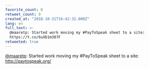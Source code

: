 ```yaml
---
favorite_count: 0
retweet_count: 0
created_at: "2018-10-31T16:42:32.000Z"
lang: en
full_text: >-
  @maaretp: Started work moving my #PayToSpeak sheet to a site:
  https://t.co/6uXb1m387F
retweeted: true
---
```


[@maaretp](https://twitter.com/maaretp): Started work moving my #PayToSpeak
sheet to a site: <http://paytospeak.org/>
